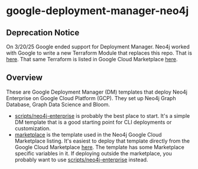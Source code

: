 # google-deployment-manager-neo4j

## Deprecation Notice
On 3/20/25 Google ended support for Deployment Manager.  Neo4j worked with Google to write a new Terraform Module that replaces this repo.  That is [here](https://github.com/neo4j-partners/gcp-marketplace-tf).  That same Terraform is listed in Google Cloud Marketplace [here](https://console.cloud.google.com/marketplace/product/neo4j-public/neo4j-enterprise-vm).

## Overview
These are Google Deployment Manager (DM) templates that deploy Neo4j Enterprise on Google Cloud Platform (GCP).  They set up Neo4j Graph Database, Graph Data Science and Bloom.  

* [scripts/neo4j-enterprise](scripts/neo4j-enterprise) is probably the best place to start.  It's a simple DM template that is a good starting point for CLI deployments or customization.
* [marketplace](marketplace) is the template used in the Neo4j Google Cloud Marketplace listing.  It's easiest to deploy that template directly from the Google Cloud Marketplace [here](https://console.cloud.google.com/marketplace/product/neo4j/neo4j-enterprise-edition).  The template has some Marketplace specific variables in it.  If deploying outside the marketplace, you probably want to use [scripts/neo4j-enterprise](scripts/neo4j-enterprise) instead.
